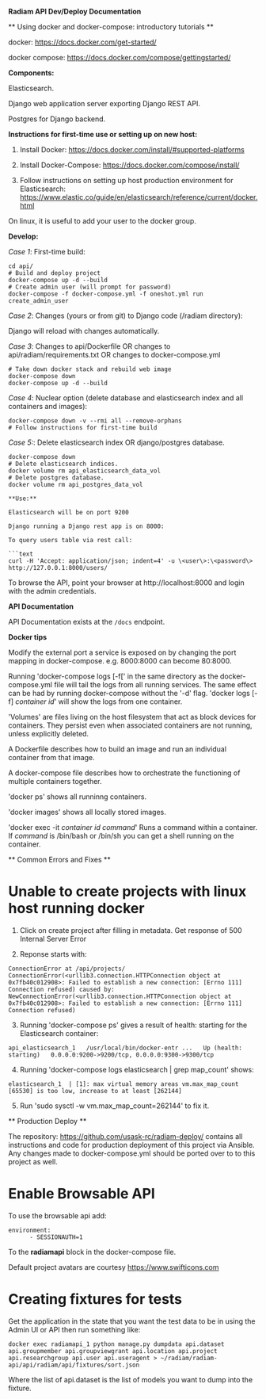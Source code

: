 **Radiam API Dev/Deploy Documentation**


** Using docker and docker-compose: introductory tutorials **

docker: https://docs.docker.com/get-started/

docker compose: https://docs.docker.com/compose/gettingstarted/

**Components:**

Elasticsearch.

Django web application server exporting Django REST API.

Postgres for Django backend.

**Instructions for first-time use or setting up on new host:**

1. Install Docker: https://docs.docker.com/install/#supported-platforms

2. Install Docker-Compose: https://docs.docker.com/compose/install/

3. Follow instructions on setting up host production environment for Elasticsearch:
https://www.elastic.co/guide/en/elasticsearch/reference/current/docker.html

On linux, it is useful to add your user to the docker group.


**Develop:**

*Case 1*: First-time build:

```text
cd api/
# Build and deploy project
docker-compose up -d --build
# Create admin user (will prompt for password)
docker-compose -f docker-compose.yml -f oneshot.yml run create_admin_user
```

*Case 2*: Changes (yours or from git) to Django code (/radiam directory):

Django will reload with changes automatically.

*Case 3*: Changes to api/Dockerfile OR changes to api/radiam/requirements.txt OR changes to docker-compose.yml
```text
# Take down docker stack and rebuild web image
docker-compose down
docker-compose up -d --build
```

*Case 4*: Nuclear option (delete database and elasticsearch index and all containers and images):
```text
docker-compose down -v --rmi all --remove-orphans
# Follow instructions for first-time build
```

*Case 5:*: Delete elasticsearch index OR django/postgres database.
```text
docker-compose down
# Delete elasticsearch indices.
docker volume rm api_elasticsearch_data_vol
# Delete postgres database.
docker volume rm api_postgres_data_vol

**Use:**

Elasticsearch will be on port 9200

Django running a Django rest app is on 8000:

To query users table via rest call:

```text
curl -H 'Accept: application/json; indent=4' -u \<user\>:\<password\> http://127.0.0.1:8000/users/
```

To browse the API, point your browser at http://localhost:8000 and login with the admin credentials.

**API Documentation**

API Documentation exists at the ```/docs``` endpoint.

**Docker tips**

Modify the external port a service is exposed on by changing the
port mapping in docker-compose. e.g. 8000:8000 can become 80:8000.

Running 'docker-compose logs [-f[' in the same directory as the docker-compose.yml file will tail
the logs from all running services. The same effect can be had by running docker-compose without
the '-d' flag. 'docker logs [-f] *container id*' will show the logs from one container.

'Volumes' are files living on the host filesystem that act as block devices for containers.
They persist even when associated containers are not running, unless explicitly deleted.

A Dockerfile describes how to build an image and run an individual container from that image. 

A docker-compose file describes how to orchestrate the functioning of multiple containers together.

'docker ps' shows all runninng containers.

'docker images' shows all locally stored images.

'docker exec -it *container id* *command*' Runs a command within a container. 
If *command* is /bin/bash or /bin/sh you can get a shell running on the container.

** Common Errors and Fixes **
# Unable to create projects with linux host running docker
1. Click on create project after filling in metadata. Get response of 500 Internal Server Error

2. Reponse starts with:

```
ConnectionError at /api/projects/
ConnectionError(<urllib3.connection.HTTPConnection object at 0x7fb40c012908>: Failed to establish a new connection: [Errno 111] Connection refused) caused by: NewConnectionError(<urllib3.connection.HTTPConnection object at 0x7fb40c012908>: Failed to establish a new connection: [Errno 111] Connection refused)
```

3. Running 'docker-compose ps' gives a result of health: starting for the Elasticsearch container:

```
api_elasticsearch_1   /usr/local/bin/docker-entr ...   Up (health: starting)   0.0.0.0:9200->9200/tcp, 0.0.0.0:9300->9300/tcp
```

4. Running 'docker-compose logs elasticsearch | grep map_count' shows:

```
elasticsearch_1  | [1]: max virtual memory areas vm.max_map_count [65530] is too low, increase to at least [262144]
```

5. Run 'sudo sysctl -w vm.max_map_count=262144' to fix it.

** Production Deploy **

The repository: https://github.com/usask-rc/radiam-deploy/ contains all instructions and code for production deployment of this project via Ansible. Any changes made to docker-compose.yml should be ported over to to this project as well.

# Enable Browsable API
To use the browsable api add:
```
environment:
      - SESSIONAUTH=1
```

To the **radiamapi** block in the docker-compose file.

Default project avatars are courtesy https://www.swifticons.com

# Creating fixtures for tests
Get the application in the state that you want the test data to be in using the Admin UI or API then run something like:

```
docker exec radiamapi_1 python manage.py dumpdata api.dataset api.groupmember api.groupviewgrant api.location api.project api.researchgroup api.user api.useragent > ~/radiam/radiam-api/api/radiam/api/fixtures/sort.json
```

Where the list of api.dataset is the list of models you want to dump into the fixture.
